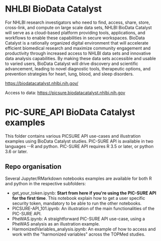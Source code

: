 # NHLBI BioData Catalyst
For NHLBI research investigators who need to find, access, share, store, cross-link, and compute on large scale data sets, NHLBI BioData Catalyst will serve as a cloud-based platform providing tools, applications, and workflows to enable these capabilities in secure workspaces. BioData Catalyst is a rationally organized digital environment that will accelerate efficient biomedical research and maximize community engagement and productivity through increased access to NHLBI data sets and innovative data analysis capabilities. By making these data sets accessible and usable to varied users, BioData Catalyst will drive discovery and scientific advancement, leading to novel diagnostic tools, therapeutic options, and prevention strategies for heart, lung, blood, and sleep disorders.

https://biodatacatalyst.nhlbi.nih.gov/

Access to data: https://picsure.biodatacatalyst.nhlbi.nih.gov

# PIC-SURE_API BioData Catalyst examples
This folder contains various PICSURE API use-cases and illustration examples using BioData Catalyst studies. PIC-SURE API is available in two languages --R and python. PIC-SURE API requires R 3.5 or later, or python 3.6 or later.

## Repo organisation

Several Jupyter/RMarkdown notebooks examples are available for both R and python in the respective subfolders:
  - get_your_token.ipynb: **Start from here if you're using the PIC-SURE API for the first time**. This notebook explain how to get a user specific security token, mandatory to be able to run the other notebooks.
  - PICSURE-API_101.ipynb: An illustration of the main functionalities of the PIC-SURE API.
  - PheWAS.ipynb: A straightforward PIC-SURE API use-case, using a PheWAS analysis as an illustration example.
  - HarmonizedVariables_analysis.ipynb: An example of how to access and work with the "harmonized variables" across the TOPMed studies.

